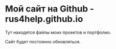 # Мой сайт на Github - rus4help.github.io

Тут находятся файлы моих проектов и портфолио.

Сайт будет постоянно обновляться.